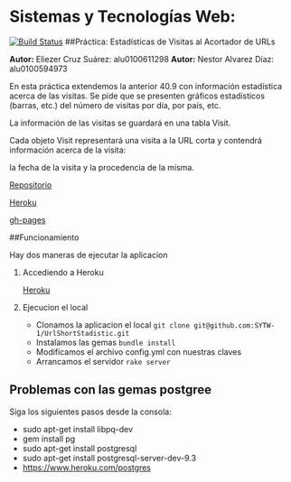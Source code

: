 # Sistemas y Tecnologías Web:
[![Build Status](https://travis-ci.org/SYTW-1/shortened_urls.svg?branch=master)](https://travis-ci.org/SYTW-1/shortened_urls)
##Práctica: Estadísticas de Visitas al Acortador de URLs

**Autor:** Eliezer Cruz Suárez: alu0100611298
**Autor:** Nestor Alvarez Díaz: alu0100594973

En esta práctica extendemos la anterior 40.9 con información estadística acerca de las visitas. Se pide que se presenten gráficos estadísticos (barras, etc.) del número de visitas por día, por país, etc.

La información de las visitas se guardará en una tabla Visit.

Cada objeto Visit representará una visita a la URL corta y contendrá información acerca de la visita:

la fecha de la visita y
la procedencia de la misma.

[Repositorio](https://github.com/SYTW-1/UrlShortStadistic)

[Heroku](http://shortedstadistic.herokuapp.com/)

[gh-pages](http://sytw-1.github.io/UrlShortStadistic)

##Funcionamiento

Hay dos maneras de ejecutar la aplicacion

1. Accediendo a Heroku

	[Heroku](http://shortedstadistic.herokuapp.com/)

2. Ejecucion el local

	* Clonamos la aplicacion el local
		`git clone git@github.com:SYTW-1/UrlShortStadistic.git`
	* Instalamos las gemas
		`bundle install`
	* Modificamos el archivo config.yml con nuestras claves
	* Arrancamos el servidor
		`rake server`

## Problemas con las gemas postgree

Siga los siguientes pasos desde la consola:

* sudo apt-get install libpq-dev
* gem install pg
* sudo apt-get install postgresql
* sudo apt-get install postgresql-server-dev-9.3
* https://www.heroku.com/postgres

